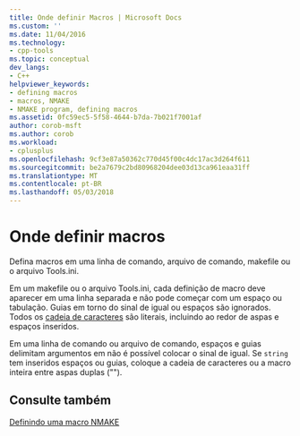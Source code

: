 ```yaml
---
title: Onde definir Macros | Microsoft Docs
ms.custom: ''
ms.date: 11/04/2016
ms.technology:
- cpp-tools
ms.topic: conceptual
dev_langs:
- C++
helpviewer_keywords:
- defining macros
- macros, NMAKE
- NMAKE program, defining macros
ms.assetid: 0fc59ec5-5f58-4644-b7da-7b021f7001af
author: corob-msft
ms.author: corob
ms.workload:
- cplusplus
ms.openlocfilehash: 9cf3e87a50362c770d45f00c4dc17ac3d264f611
ms.sourcegitcommit: be2a7679c2bd80968204dee03d13ca961eaa31ff
ms.translationtype: MT
ms.contentlocale: pt-BR
ms.lasthandoff: 05/03/2018
---
```

# <a name="where-to-define-macros"></a>Onde definir macros
Defina macros em uma linha de comando, arquivo de comando, makefile ou o arquivo Tools.ini.  
  
 Em um makefile ou o arquivo Tools.ini, cada definição de macro deve aparecer em uma linha separada e não pode começar com um espaço ou tabulação. Guias em torno do sinal de igual ou espaços são ignorados. Todos os [cadeia de caracteres](../build/defining-an-nmake-macro.md) são literais, incluindo ao redor de aspas e espaços inseridos.  
  
 Em uma linha de comando ou arquivo de comando, espaços e guias delimitam argumentos em não é possível colocar o sinal de igual. Se `string` tem inseridos espaços ou guias, coloque a cadeia de caracteres ou a macro inteira entre aspas duplas ("").  
  
## <a name="see-also"></a>Consulte também  
 [Definindo uma macro NMAKE](../build/defining-an-nmake-macro.md)